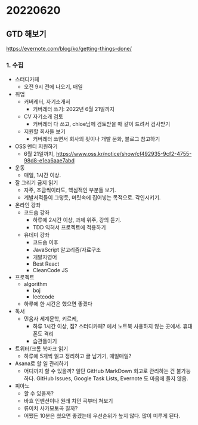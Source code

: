# 20220620

## GTD 해보기

<https://evernote.com/blog/ko/getting-things-done/>

### 1. 수집

* 스터디카페
  * 오전 9시 전에 나오기, 매일
* 취업
  * 커버레터, 자기소개서
    * 커버레터 쓰기: 2022년 6월 21일까지
  * CV 자기소개 검토
    * 커버레터 다 쓰고, chloe님께 검토받을 때 같이 드려서 검사받기
  * 지원할 회사들 보기
    * 커버레터 쓰면서 회사의 핏이나 개발 문화, 블로그 참고하기
* OSS 멘티 지원하기
  * 6월 21일까지, <https://www.oss.kr/notice/show/cf492935-9cf2-4755-98d8-e1ea6aae7abd>
* 운동
  * 매일, 1시간 이상.
* 잘 그리기 금지 읽기
  * 자주, 조금씩이라도, 핵심적인 부분들 보기.
  * 계발서적들이 그렇듯, 머릿속에 집어넣는 목적으로. 각인시키기.
* 온라인 강좌
  * 코드숨 강좌
    * 하루에 2시간 이상, 과제 위주, 강의 듣기.
    * TDD 익혀서 프로젝트에 적용하기
  * 유데미 강좌
    * 코드숨 이후
    * JavaScript 알고리즘/자료구조
    * 개발자영어
    * Best React
    * CleanCode JS
* 프로젝트
  * algorithm
    * boj
    * leetcode
  * 하루에 한 시간은 했으면 좋겠다
* 독서
  * 민음사 세계문학, 키르케,
    * 하루 1시간 이상, 집? 스터디카페? 에서 노트북 사용하지 않는 곳에서. 휴대폰도 격리
    * 습관들이기
* 트위터/크롬 북마크 읽기
  * 하루에 5개씩 읽고 정리하고 글 남기기, 매일매일?
* Asana로 할 일 관리하기
  * 어디까지 할 수 있을까? 일단 GitHub MarkDown 회고로 관리하는 건 불가능하다. GitHub Issues, Google Task Lists, Evernote 도 마음에 들지 않음.
* 피아노
  * 할 수 있을까?
  * 바흐 인벤션이나 원래 치던 곡부터 쳐보기
  * 류이치 사카모토곡 칠까?
  * 어쨌든 10분은 쳤으면 좋겠는데 우선순위가 높지 않다. 많이 미루게 된다.
